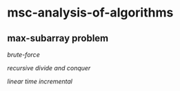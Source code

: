 # msc-analysis-of-algorithms

## max-subarray problem

*brute-force*

*recursive divide and conquer*

*linear time incremental*
